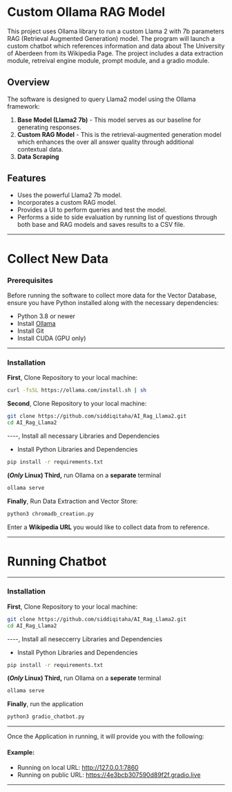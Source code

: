 # Custom Ollama RAG Model

This project uses Ollama library to run a custom Llama 2 with 7b parameters RAG (Retrieval Augmented Generation) model. The program will launch a custom chatbot which references information and data about The University of Aberdeen from its Wikipedia Page. The project includes a data extraction module, retreival engine module, prompt module, and a gradio module. 

## Overview

The software is designed to query Llama2 model using the Ollama framework:
1. **Base Model (Llama2 7b)** - This model serves as our baseline for generating responses.
2. **Custom RAG Model** - This is the retrieval-augmented generation model which enhances the over all answer quality through additional contextual data.
3. **Data Scraping**

## Features

- Uses the powerful Llama2 7b model.
- Incorporates a custom RAG model.
- Provides a UI to perform queries and test the model.
- Performs a side to side evaluation by running list of questions through both base and RAG models and saves results to a CSV file.


-----
# Collect New Data
### Prerequisites
Before running the software to collect more data for the Vector Database, ensure you have Python installed along with the necessary dependencies:
- Python 3.8 or newer
- Install [Ollama](https://ollama.com/download/windows)
- Install Git
- Install CUDA (GPU only)

---
### Installation
**First**, Clone Repository to your local machine:
```bash
curl -fsSL https://ollama.com/install.sh | sh
```

**Second**, Clone Repository to your local machine:
```bash
git clone https://github.com/siddiqitaha/AI_Rag_Llama2.git
cd AI_Rag_Llama2
```
----, Install all necessary  Libraries and Dependencies 
- Install Python Libraries and Dependencies
```bash
pip install -r requirements.txt
```
**(_Only_ Linux) Third,** run Ollama on a **separate** terminal
```bash
ollama serve
```

**Finally**, Run Data Extraction and Vector Store:
```bash
python3 chromadb_creation.py
```
Enter a **Wikipedia URL** you would like to collect data from to reference.


----
# Running Chatbot
---
### Installation

**First**, Clone Repository to your local machine:
```bash
git clone https://github.com/siddiqitaha/AI_Rag_Llama2.git
cd AI_Rag_Llama2
```
----, Install all neseccerry Libraries and Dependencies 
- Install Python Libraries and Dependencies
```bash
pip install -r requirements.txt
```
**(_Only_ Linux) Third,** run Ollama on a **seperate** terminal
```bash
ollama serve
```

**Finally**, run the application
```bash
python3 gradio_chatbot.py
```
----
Once the Application in running, it will provide you with the following:

#### Example:
- Running on local URL:  http://127.0.0.1:7860
- Running on public URL: https://4e3bcb307590d89f2f.gradio.live


---

